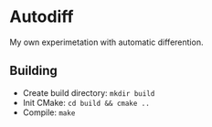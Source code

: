 # Autodiff

My own experimetation with automatic differention.

## Building

* Create build directory: `mkdir build`
* Init CMake: `cd build && cmake ..`
* Compile: `make`

